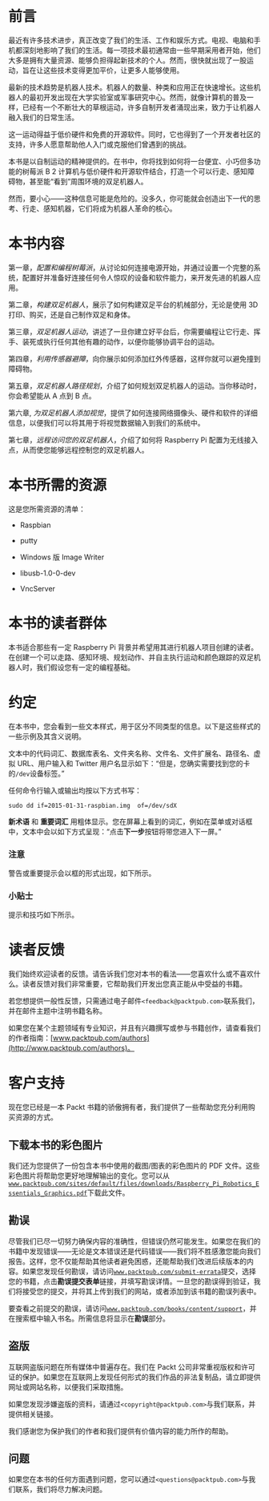 # 前言

最近有许多技术进步，真正改变了我们的生活、工作和娱乐方式。电视、电脑和手机都深刻地影响了我们的生活。每一项技术最初通常由一些早期采用者开始，他们大多是拥有大量资源、能够负担得起新技术的个人。然而，很快就出现了一股运动，旨在让这些技术变得更加平价，让更多人能够使用。

最新的技术趋势是机器人技术。机器人的数量、种类和应用正在快速增长。这些机器人的最初开发出现在大学实验室或军事研究中心。然而，就像计算机的普及一样，已经有一个不断壮大的草根运动，许多自制开发者涌现出来，致力于让机器人融入我们的日常生活。

这一运动得益于低价硬件和免费的开源软件。同时，它也得到了一个开发者社区的支持，许多人愿意帮助他人入门或克服他们曾遇到的挑战。

本书是以自制运动的精神提供的。在书中，你将找到如何将一台便宜、小巧但多功能的树莓派 B 2 计算机与低价硬件和开源软件结合，打造一个可以行走、感知障碍物，甚至能“看到”周围环境的双足机器人。

然而，要小心——这种信息可能是危险的。没多久，你可能就会创造出下一代的思考、行走、感知机器，它们将成为机器人革命的核心。

# 本书内容

第一章，*配置和编程树莓派*，从讨论如何连接电源开始，并通过设置一个完整的系统，配置好并准备好连接任何令人惊叹的设备和软件能力，来开发先进的机器人应用。

第二章，*构建双足机器人*，展示了如何构建双足平台的机械部分，无论是使用 3D 打印、购买，还是自己制作双足和身体。

第三章，*双足机器人运动*，讲述了一旦你建立好平台后，你需要编程让它行走、挥手、装死或执行任何其他有趣的动作，以便你能够协调平台的运动。

第四章，*利用传感器避障*，向你展示如何添加红外传感器，这样你就可以避免撞到障碍物。

第五章，*双足机器人路径规划*，介绍了如何规划双足机器人的运动。当你移动时，你会希望能从 A 点到 B 点。

第六章, *为双足机器人添加视觉*，提供了如何连接网络摄像头、硬件和软件的详细信息，以便我们可以将其用于将视觉数据输入到我们的系统中。

第七章，*远程访问您的双足机器人*，介绍了如何将 Raspberry Pi 配置为无线接入点，从而使您能够远程控制您的双足机器人。

# 本书所需的资源

这是您所需资源的清单：

+   Raspbian

+   putty

+   Windows 版 Image Writer

+   libusb-1.0-0-dev

+   VncServer

# 本书的读者群体

本书适合那些有一定 Raspberry Pi 背景并希望用其进行机器人项目创建的读者。在创建一个可以走路、感知环境、规划动作、并自主执行运动和颜色跟踪的双足机器人时，我们假设您有一定的编程基础。

# 约定

在本书中，您会看到一些文本样式，用于区分不同类型的信息。以下是这些样式的一些示例及其含义说明。

文本中的代码词汇、数据库表名、文件夹名称、文件名、文件扩展名、路径名、虚拟 URL、用户输入和 Twitter 用户名显示如下：“但是，您确实需要找到您的卡的`/dev`设备标签。”

任何命令行输入或输出均按以下方式书写：

```
sudo dd if=2015-01-31-raspbian.img  of=/dev/sdX

```

**新术语** 和 **重要词汇** 用粗体显示。您在屏幕上看到的词汇，例如在菜单或对话框中，文本中会以如下方式呈现：“点击**下一步**按钮将带您进入下一屏。”

### 注意

警告或重要提示会以框的形式出现，如下所示。

### 小贴士

提示和技巧如下所示。

# 读者反馈

我们始终欢迎读者的反馈。请告诉我们您对本书的看法——您喜欢什么或不喜欢什么。读者反馈对我们非常重要，它帮助我们开发出您真正能从中受益的书籍。

若您想提供一般性反馈，只需通过电子邮件`<feedback@packtpub.com>`联系我们，并在邮件主题中注明书籍名称。

如果您在某个主题领域有专业知识，并且有兴趣撰写或参与书籍创作，请查看我们的作者指南：[www.packtpub.com/authors](http://www.packtpub.com/authors)。

# 客户支持

现在您已经是一本 Packt 书籍的骄傲拥有者，我们提供了一些帮助您充分利用购买资源的方式。

## 下载本书的彩色图片

我们还为您提供了一份包含本书中使用的截图/图表的彩色图片的 PDF 文件。这些彩色图片将帮助您更好地理解输出的变化。您可以从[`www.packtpub.com/sites/default/files/downloads/Raspberry_Pi_Robotics_Essentials_Graphics.pdf`](https://www.packtpub.com/sites/default/files/downloads/Raspberry_Pi_Robotics_Essentials_Graphics.pdf)下载此文件。

## 勘误

尽管我们已尽一切努力确保内容的准确性，但错误仍然可能发生。如果您在我们的书籍中发现错误——无论是文本错误还是代码错误——我们将不胜感激您能向我们报告。这样，您不仅能帮助其他读者避免困惑，还能帮助我们改进后续版本的内容。如果您发现任何勘误，请访问[`www.packtpub.com/submit-errata`](http://www.packtpub.com/submit-errata)提交，选择您的书籍，点击**勘误提交表单**链接，并填写勘误详情。一旦您的勘误得到验证，我们将接受您的提交，并将其上传到我们的网站，或者添加到该书籍的勘误列表中。

要查看之前提交的勘误，请访问[`www.packtpub.com/books/content/support`](https://www.packtpub.com/books/content/support)，并在搜索框中输入书名。所需信息将显示在**勘误**部分。

## 盗版

互联网盗版问题在所有媒体中普遍存在。我们在 Packt 公司非常重视版权和许可证的保护。如果您在互联网上发现任何形式的我们作品的非法复制品，请立即提供网址或网站名称，以便我们采取措施。

如果您发现涉嫌盗版的资料，请通过`<copyright@packtpub.com>`与我们联系，并提供相关链接。

我们感谢您为保护我们的作者和我们提供有价值内容的能力所作的帮助。

## 问题

如果您在本书的任何方面遇到问题，您可以通过`<questions@packtpub.com>`与我们联系，我们将尽力解决问题。

